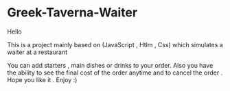 # Greek-Taverna-Waiter

Hello 

This is a project mainly based on (JavaScript , Htlm , Css) which simulates a waiter at a restaurant 

You can add starters , main dishes or drinks to your order.
Also you have the ability to see the final cost of the order anytime and to cancel the order . 
Hope you like it . 
Enjoy :)
